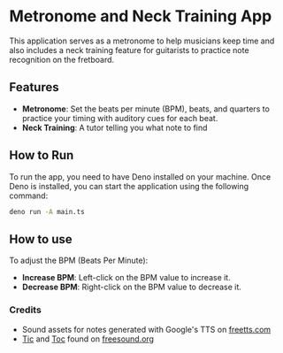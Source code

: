 # Metronome and Neck Training App

This application serves as a metronome to help musicians keep time and also includes a neck training feature for guitarists to practice note recognition on the fretboard.

## Features

- **Metronome**: Set the beats per minute (BPM), beats, and quarters to practice your timing with auditory cues for each beat.
- **Neck Training**: A tutor telling you what note to find
  
## How to Run

To run the app, you need to have Deno installed on your machine. Once Deno is installed, you can start the application using the following command:

```sh
deno run -A main.ts
```

## How to use

To adjust the BPM (Beats Per Minute):

- **Increase BPM**: Left-click on the BPM value to increase it.
- **Decrease BPM**: Right-click on the BPM value to decrease it.

### Credits

- Sound assets for notes generated with Google's TTS on [freetts.com](https://freetts.com/])
- [Tic](https://freesound.org/people/MrOwn1/sounds/110314/]) and [Toc](https://freesound.org/people/fellur/sounds/429721/]) found on [freesound.org](https://freesound.org])
